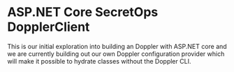 # ASP.NET Core SecretOps DopplerClient

This is our initial exploration into building an Doppler with ASP.NET core and we are currently building out our own Doppler configuration provider which will make it possible to hydrate classes without the Doppler CLI.